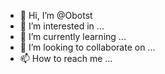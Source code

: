 - 👋 Hi, I’m @Obotst
- 👀 I’m interested in ...
- 🌱 I’m currently learning ...
- 💞️ I’m looking to collaborate on ...
- 📫 How to reach me ...

<!---
Obotst/Obotst is a ✨ special ✨ repository because its `README.md` (this file) appears on your GitHub profile.
You can click the Preview link to take a look at your changes.
--->
